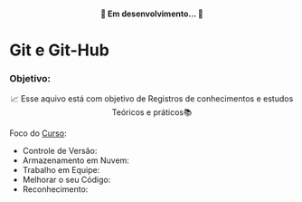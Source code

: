 <h4 align="center">  🚀 Em desenvolvimento...  🚧 </h4>

# Git e Git-Hub

### Objetivo:
<p align="center"> 📈 Esse aquivo está com objetivo de Registros de conhecimentos e estudos Teóricos e práticos📚</p>

Foco do <a href="">Curso<a>:

* Controle de Versão:
* Armazenamento em Nuvem: 
* Trabalho em Equipe: 
* Melhorar o seu Código:
* Reconhecimento: